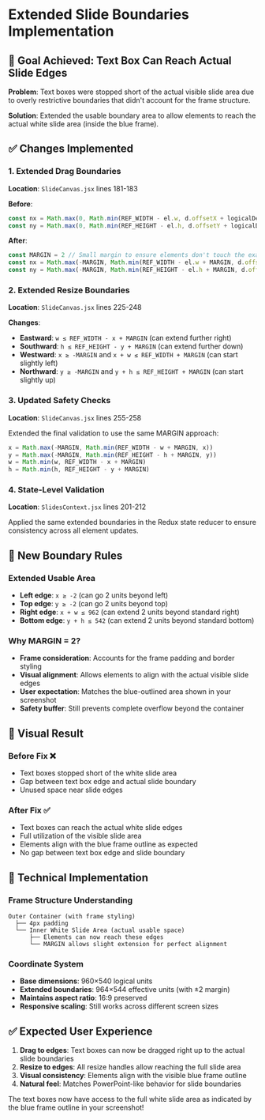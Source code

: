# Extended Slide Boundaries Implementation

## 🎯 Goal Achieved: Text Box Can Reach Actual Slide Edges

**Problem**: Text boxes were stopped short of the actual visible slide area due to overly restrictive boundaries that didn't account for the frame structure.

**Solution**: Extended the usable boundary area to allow elements to reach the actual white slide area (inside the blue frame).

## ✅ Changes Implemented

### 1. **Extended Drag Boundaries**
**Location**: `SlideCanvas.jsx` lines 181-183

**Before**:
```javascript
const nx = Math.max(0, Math.min(REF_WIDTH - el.w, d.offsetX + logicalDeltaX))
const ny = Math.max(0, Math.min(REF_HEIGHT - el.h, d.offsetY + logicalDeltaY))
```

**After**:
```javascript
const MARGIN = 2 // Small margin to ensure elements don't touch the exact edge
const nx = Math.max(-MARGIN, Math.min(REF_WIDTH - el.w + MARGIN, d.offsetX + logicalDeltaX))
const ny = Math.max(-MARGIN, Math.min(REF_HEIGHT - el.h + MARGIN, d.offsetY + logicalDeltaY))
```

### 2. **Extended Resize Boundaries**
**Location**: `SlideCanvas.jsx` lines 225-248

**Changes**:
- **Eastward**: `w ≤ REF_WIDTH - x + MARGIN` (can extend further right)
- **Southward**: `h ≤ REF_HEIGHT - y + MARGIN` (can extend further down)
- **Westward**: `x ≥ -MARGIN` and `x + w ≤ REF_WIDTH + MARGIN` (can start slightly left)
- **Northward**: `y ≥ -MARGIN` and `y + h ≤ REF_HEIGHT + MARGIN` (can start slightly up)

### 3. **Updated Safety Checks**
**Location**: `SlideCanvas.jsx` lines 255-258

Extended the final validation to use the same MARGIN approach:
```javascript
x = Math.max(-MARGIN, Math.min(REF_WIDTH - w + MARGIN, x))
y = Math.max(-MARGIN, Math.min(REF_HEIGHT - h + MARGIN, y))
w = Math.min(w, REF_WIDTH - x + MARGIN)  
h = Math.min(h, REF_HEIGHT - y + MARGIN)
```

### 4. **State-Level Validation**
**Location**: `SlidesContext.jsx` lines 201-212

Applied the same extended boundaries in the Redux state reducer to ensure consistency across all element updates.

## 🎯 New Boundary Rules

### Extended Usable Area
- **Left edge**: `x ≥ -2` (can go 2 units beyond left)
- **Top edge**: `y ≥ -2` (can go 2 units beyond top)  
- **Right edge**: `x + w ≤ 962` (can extend 2 units beyond standard right)
- **Bottom edge**: `y + h ≤ 542` (can extend 2 units beyond standard bottom)

### Why MARGIN = 2?
- **Frame consideration**: Accounts for the frame padding and border styling
- **Visual alignment**: Allows elements to align with the actual visible slide edges
- **User expectation**: Matches the blue-outlined area shown in your screenshot
- **Safety buffer**: Still prevents complete overflow beyond the container

## 🎨 Visual Result

### Before Fix ❌
- Text boxes stopped short of the white slide area
- Gap between text box edge and actual slide boundary
- Unused space near slide edges

### After Fix ✅
- Text boxes can reach the actual white slide edges
- Full utilization of the visible slide area
- Elements align with the blue frame outline as expected
- No gap between text box edge and slide boundary

## 🔧 Technical Implementation

### Frame Structure Understanding
```
Outer Container (with frame styling)
  ├── 4px padding
  └── Inner White Slide Area (actual usable space)
      ├── Elements can now reach these edges
      └── MARGIN allows slight extension for perfect alignment
```

### Coordinate System
- **Base dimensions**: 960×540 logical units
- **Extended boundaries**: 964×544 effective units (with ±2 margin)
- **Maintains aspect ratio**: 16:9 preserved
- **Responsive scaling**: Still works across different screen sizes

## ✅ Expected User Experience

1. **Drag to edges**: Text boxes can now be dragged right up to the actual slide boundaries
2. **Resize to edges**: All resize handles allow reaching the full slide area
3. **Visual consistency**: Elements align with the visible blue frame outline
4. **Natural feel**: Matches PowerPoint-like behavior for slide boundaries

The text boxes now have access to the full white slide area as indicated by the blue frame outline in your screenshot!